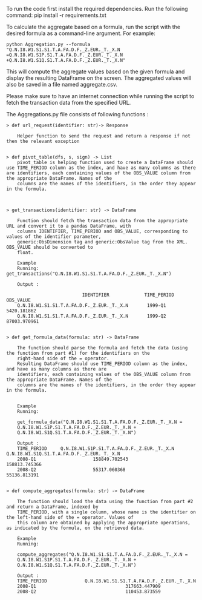 To run the code first install the required dependencies. Run the following command:
    pip install -r requirements.txt

To calculate the aggregate based on a formula, run the script with the desired formula as a command-line argument. For example:


    python Aggregation.py --formula "Q.N.I8.W1.S1.S1.T.A.FA.D.F._Z.EUR._T._X.N =Q.N.I8.W1.S1P.S1.T.A.FA.D.F._Z.EUR._T._X.N +Q.N.I8.W1.S1Q.S1.T.A.FA.D.F._Z.EUR._T._X.N"


This will compute the aggregate values based on the given formula and display the resulting DataFrame on the screen. The aggregated values will also be saved in a file named aggregate.csv.

Please make sure to have an internet connection while running the script to fetch the transaction data from the specified URL.


The Aggregations.py file consists of following functions :


    > def url_request(identifier: str)-> Response

        Helper function to send the request and return a response if not then the relevant exception 


    > def pivot_table(dfs, s, sign) -> List
        pivot_table is helping function used to create a DataFrame should use TIME_PERIOD column as the index, and have as many columns as there are identifiers, each containing values of the OBS_VALUE column from the appropriate DataFrame. Names of the
        columns are the names of the identifiers, in the order they appear in the formula.



    > get_transactions(identifier: str) -> DataFrame

        Function should fetch the transaction data from the appropriate URL and convert it to a pandas DataFrame, with
        columns IDENTIFIER, TIME_PERIOD and OBS_VALUE, corresponding to values of the identifier parameter,
        generic:ObsDimension tag and generic:ObsValue tag from the XML. OBS_VALUE should be converted to
        float.

        Example
        Running: get_transactions("Q.N.I8.W1.S1.S1.T.A.FA.D.F._Z.EUR._T._X.N") 
        
        Output :

                                IDENTIFIER             TIME_PERIOD        OBS_VALUE
        Q.N.I8.W1.S1.S1.T.A.FA.D.F._Z.EUR._T._X.N       1999-Q1          5420.181862
        Q.N.I8.W1.S1.S1.T.A.FA.D.F._Z.EUR._T._X.N       1999-Q2          87003.970961


    > def get_formula_data(formula: str) -> DataFrame

        The function should parse the formula and fetch the data (using the function from part #1) for the identifiers on the
        right-hand side of the = operator.
        Resulting DataFrame should use TIME_PERIOD column as the index, and have as many columns as there are
        identifiers, each containing values of the OBS_VALUE column from the appropriate DataFrame. Names of the
        columns are the names of the identifiers, in the order they appear in the formula.
    

        Example
        Running:

        get_formula_data("Q.N.I8.W1.S1.S1.T.A.FA.D.F._Z.EUR._T._X.N =
        Q.N.I8.W1.S1P.S1.T.A.FA.D.F._Z.EUR._T._X.N +
        Q.N.I8.W1.S1Q.S1.T.A.FA.D.F._Z.EUR._T._X.N")

        Output :
        TIME_PERIOD     Q.N.I8.W1.S1P.S1.T.A.FA.D.F._Z.EUR._T._X.N         Q.N.I8.W1.S1Q.S1.T.A.FA.D.F._Z.EUR._T._X.N
        2008-Q1                     158849.702543                                    158813.745366
        2008-Q2                     55317.060368                                      55136.813191


    > def compute_aggregates(formula: str) -> DataFrame

        The function should load the data using the function from part #2 and return a DataFrame, indexed by
        TIME_PERIOD, with a single column, whose name is the identifier on the left-hand side of the = operator. Values of
        this column are obtained by applying the appropriate operations, as indicated by the formula, on the retrieved data.

        Example
        Running:

        compute_aggregates("Q.N.I8.W1.S1.S1.T.A.FA.D.F._Z.EUR._T._X.N =
        Q.N.I8.W1.S1P.S1.T.A.FA.D.F._Z.EUR._T._X.N +
        Q.N.I8.W1.S1Q.S1.T.A.FA.D.F._Z.EUR._T._X.N")

        Output :
        TIME_PERIOD              Q.N.I8.W1.S1.S1.T.A.FA.D.F._Z.EUR._T._X.N
        2008-Q1                                 317663.447909
        2008-Q2                                 110453.873559